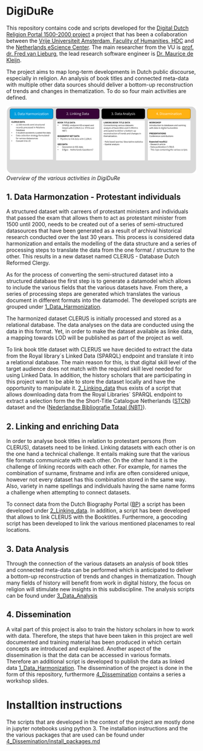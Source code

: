 # DigiDuRe
This repository contains code and scripts developed for the [Digital Dutch Religion Portal 1500-2000 project](https://research-software-directory.org/projects/digidure) a project that has been a collaboration between the [Vrije Universiteit Amsterdam, Faculity of Humanities, HDC](https://vu.nl/nl/over-de-vu/diensten/universiteitsbibliotheek/meer-over/collectie-hdc-protestants-erfgoed]) and the [Netherlands eScience Center](www.esciencecenter.nl). The main researcher from the VU is [prof. dr. Fred van Lieburg](https://research.vu.nl/en/persons/fred-van-lieburg), the lead research software engineer is [Dr. Maurice de Kleijn](https://www.esciencecenter.nl/team/dr-maurice-de-kleijn/).

The project aims to map long-term developments in Dutch public discourse, especially in religion. An analysis of book titles and connected meta-data with multiple other data sources should deliver a bottom-up reconstruction of trends and changes in thematization. To do so four main activities are defined.


![Figure 1 shows a schematic overview on the various activities.](/images/figure1.png)
*Overview of the various activities in DigiDuRe*

## 1. Data Harmonzation - Protestant individuals
A structured dataset with carreers of protestant ministers and individuals that passed the exam that allows them to act as protestant minister from 1500 until 2000, needs to be created out of a series of semi-structured datasources that have been generated as a result of archival historical research conducted over the last 30 years. This process is considered data harmonization and entails the modelling of the data structure and a series of processing steps to translate the data from the one format / structure to the other. This results in a new dataset named CLERUS - Database Dutch Reformed Clergy.

As for the process of converting the semi-structured dataset into a structured database the first step is to generate a datamodel which allows to include the various fields that the various datasets have. From there, a series of processing steps are generated which translates the various document in different formats into the datamodel. The developed scripts are grouped under [1_Data_Harmonization](/1_Data_Harmonization/).
    
The harmonized dataset CLERUS is initially processed and stored as a relational database. The data analyses on the data are conducted using the data in this format. Yet, in order to make the dataset available as linke data, a mapping towards LOD will be published as part of the project as well. 

To link book title dataset with CLERUS we have decided to extract the data from the Royal library´s Linked Data (SPARQL) endpoint and translate it into a relational database. The main reason for this, is that digital skill level of the target audience does not match with the required skill level needed for using Linked Data. In addition, the history scholars that are participating in this project want to be able to store the dataset locally and have the opportunity to manipulate it. [2_Linking_data](/2_Linking_data/) thus exists of a script that allows downloading data from the Royal Libraries´ SPARQL endpoint to extract a selection form the the Short-Title Catalogue Netherlands ([STCN]( http://data.bibliotheken.nl/doc/dataset/stcn)) dataset and the ([Nederlandse Bibliografie Totaal (NBT)](http://data.bibliotheken.nl/doc/dataset/nbt)).
 
## 2. Linking and enriching Data
In order to analyse book titles in relation to protestant persons (from CLERUS), datasets need to be linked. Linking datasets with each other is on the one hand a technical challenge. It entails making sure that the various file formats communicate with each other. On the other hand it is the challenge of linking records with each other. For example, for names the combination of surname, firstname and infix are often considered unique, however not every dataset has this combination stored in the same way. Also, variety in name spellings and individuals having the same name forms a challenge when attempting to connect datasets. 

To connect data from the Dutch Biography Portal ([BP](http://www.biografischportaal.nl/)) a script has been developed under [2_Linking_data](/2_Linking_data/). In addition, a script has been developed that allows to link CLERUS with the Booktitles. Furthermore, a geocoding script has been developed to link the various mentioned placenames to real locations.


## 3. Data Analysis
Through the connection of the various datasets an analysis of book titles and connected meta-data can be performed which is anticipated to deliver a bottom-up reconstruction of trends and changes in thematization. Though many fields of history will benefit from work in digital history, the focus on religion will stimulate new insights in this subdiscipline. The analysis scripts can be found under [3_Data_Analysis](/3_Data_Analysis/)

## 4. Dissemination
A vital part of this project is also to train the history scholars in how to work with data. Therefore, the steps that have been taken in this project are well documented and training material has been produced in which certain concepts are introduced and explained.
Another aspect of the dissemination is that the data can be accessed in various formats. Therefore an additional script is developed to publish the data as linked data [1_Data_Harmonization](/1_Data_Harmonization/). The dissemination of the project is done in the form of this repository, furthermore [4_Dissemination](/4_Dissemination/) contains a series a workshop slides. 


# Installtion instructions
The scripts that are developed in the context of the project are mostly done in jupyter notebooks using python 3. The installation instructions and the the various packages that are used can be found under [4_Dissemination/install_packages.md](/4_Dissemination/install_packages.md)